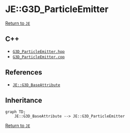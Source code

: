 # JE::G3D_ParticleEmitter

[Return to `JE`](/docs/je.md)

## C++

- [`G3D_ParticleEmitter.hpp`](/src/je/G3D_ParticleEmitter.hpp)
- [`G3D_ParticleEmitter.cpp`](/src/je/G3D_ParticleEmitter.cpp)

## References

- [`JE::G3D_BaseAttribute`](/docs/je/G3D_BaseAttribute.md)

## Inheritance

```mermaid
graph TD;
    JE::G3D_BaseAttribute --> JE::G3D_ParticleEmitter
```

[Return to `JE`](/docs/je.md)